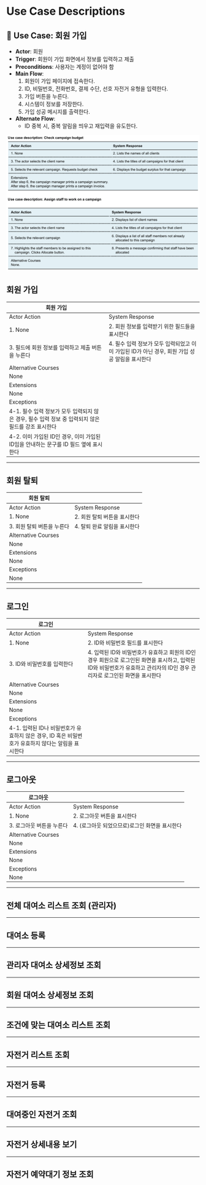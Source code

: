 # Use Case Descriptions

## 📌 Use Case: 회원 가입

- **Actor**: 회원
- **Trigger**: 회원이 가입 화면에서 정보를 입력하고 제출
- **Preconditions**: 사용자는 계정이 없어야 함
- **Main Flow**:
    1. 회원이 가입 페이지에 접속한다.
    2. ID, 비밀번호, 전화번호, 결제 수단, 선호 자전거 유형을 입력한다.
    3. 가입 버튼을 누른다.
    4. 시스템이 정보를 저장한다.
    5. 가입 성공 메시지를 출력한다.
- **Alternate Flow**:
    - ID 중복 시, 중복 알림을 띄우고 재입력을 유도한다.

![ExampleUseCaseDescription.png](ExampleUseCaseDescription.png)

## 회원 가입

| **회원 가입** |  |
| --- | --- |
| Actor Action | System Response |
| 1. None | 2. 회원 정보를 입력받기 위한 필드들을 표시한다 |
| 3. 필드에 회원 정보를 입력하고 제출 버튼을 누른다 | 4. 필수 입력 정보가 모두 입력되었고 이미 가입된 ID가 아닌 경우, 회원 가입 성공 알림을 표시한다 |
| Alternative Courses |  |
| None |  |
| Extensions |  |
| None |  |
| Exceptions |  |
| 4-1. 필수 입력 정보가 모두 입력되지 않은 경우, 필수 입력 정보 중 입력되지 않은 필드를 강조 표시한다 |  |
| 4-2. 이미 가입된 ID인 경우, 이미 가입된 ID임을 안내하는 문구를 ID 필드 옆에 표시한다 |  |

---

## 회원 탈퇴

| **회원 탈퇴** |  |
| --- | --- |
| Actor Action | System Response |
| 1. None | 2. 회원 탈퇴 버튼을 표시한다 |
| 3. 회원 탈퇴 버튼을 누른다 | 4. 탈퇴 완료 알림을 표시한다 |
| Alternative Courses |  |
| None |  |
| Extensions |  |
| None |  |
| Exceptions |  |
| None |  |

---

## 로그인

| **로그인** |  |
| --- | --- |
| Actor Action | System Response |
| 1. None | 2. ID와 비밀번호 필드를 표시한다 |
| 3. ID와 비밀번호를 입력한다 | 4. 입력된 ID와 비밀번호가 유효하고 회원의 ID인 경우 회원으로 로그인된 화면을 표시하고, 입력된 ID와 비밀번호가 유효하고 관리자의 ID인 경우 관리자로 로그인된 화면을 표시한다 |
| Alternative Courses |  |
| None |  |
| Extensions |  |
| None |  |
| Exceptions |  |
| 4-1. 입력된 ID나 비밀번호가 유효하지 않은 경우, ID 혹은 비밀번호가 유효하지 않다는 알림을 표시한다 |  |

---

## 로그아웃

| **로그아웃** |  |
| --- | --- |
| Actor Action | System Response |
| 1. None | 2. 로그아웃 버튼을 표시한다 |
| 3. 로그아웃 버튼을 누른다 | 4. (로그아웃 되었으므로)로그인 화면을 표시한다 |
| Alternative Courses |  |
| None |  |
| Extensions |  |
| None |  |
| Exceptions |  |
| None |  |

---

## 전체 대여소 리스트 조회 (관리자)

---

## 대여소 등록

---

## 관리자 대여소 상세정보 조회

---

## 회원 대여소 상세정보 조회

---

## 조건에 맞는 대여소 리스트 조회

---

## 자전거 리스트 조회

---

## 자전거 등록

---

## 대여중인 자전거 조회

---

## 자전거 상세내용 보기

---

## 자전거 예약대기 정보 조회